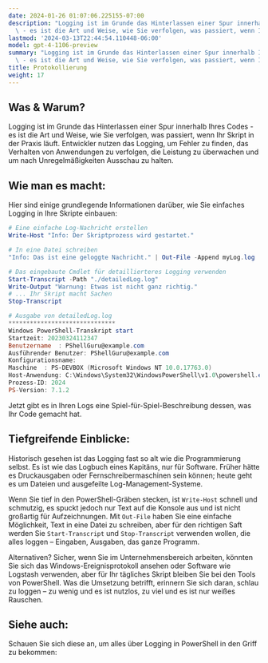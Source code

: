 ```yaml
---
date: 2024-01-26 01:07:06.225155-07:00
description: "Logging ist im Grunde das Hinterlassen einer Spur innerhalb Ihres Codes\
  \ - es ist die Art und Weise, wie Sie verfolgen, was passiert, wenn Ihr Skript in\u2026"
lastmod: '2024-03-13T22:44:54.110448-06:00'
model: gpt-4-1106-preview
summary: "Logging ist im Grunde das Hinterlassen einer Spur innerhalb Ihres Codes\
  \ - es ist die Art und Weise, wie Sie verfolgen, was passiert, wenn Ihr Skript in\u2026"
title: Protokollierung
weight: 17
---
```


## Was & Warum?
Logging ist im Grunde das Hinterlassen einer Spur innerhalb Ihres Codes - es ist die Art und Weise, wie Sie verfolgen, was passiert, wenn Ihr Skript in der Praxis läuft. Entwickler nutzen das Logging, um Fehler zu finden, das Verhalten von Anwendungen zu verfolgen, die Leistung zu überwachen und um nach Unregelmäßigkeiten Ausschau zu halten.

## Wie man es macht:
Hier sind einige grundlegende Informationen darüber, wie Sie einfaches Logging in Ihre Skripte einbauen:

```PowerShell
# Eine einfache Log-Nachricht erstellen
Write-Host "Info: Der Skriptprozess wird gestartet."

# In eine Datei schreiben
"Info: Das ist eine geloggte Nachricht." | Out-File -Append myLog.log

# Das eingebaute Cmdlet für detaillierteres Logging verwenden
Start-Transcript -Path "./detailedLog.log"
Write-Output "Warnung: Etwas ist nicht ganz richtig."
# ... Ihr Skript macht Sachen
Stop-Transcript

# Ausgabe von detailedLog.log
******************************
Windows PowerShell-Transkript start
Startzeit: 20230324112347
Benutzername  : PShellGuru@example.com
Ausführender Benutzer: PShellGuru@example.com
Konfigurationsname: 
Maschine  : PS-DEVBOX (Microsoft Windows NT 10.0.17763.0)
Host-Anwendung: C:\Windows\System32\WindowsPowerShell\v1.0\powershell.exe
Prozess-ID: 2024
PS-Version: 7.1.2
```

Jetzt gibt es in Ihren Logs eine Spiel-für-Spiel-Beschreibung dessen, was Ihr Code gemacht hat.

## Tiefgreifende Einblicke:
Historisch gesehen ist das Logging fast so alt wie die Programmierung selbst. Es ist wie das Logbuch eines Kapitäns, nur für Software. Früher hätte es Druckausgaben oder Fernschreibermaschinen sein können; heute geht es um Dateien und ausgefeilte Log-Management-Systeme.

Wenn Sie tief in den PowerShell-Gräben stecken, ist `Write-Host` schnell und schmutzig, es spuckt jedoch nur Text auf die Konsole aus und ist nicht großartig für Aufzeichnungen. Mit `Out-File` haben Sie eine einfache Möglichkeit, Text in eine Datei zu schreiben, aber für den richtigen Saft werden Sie `Start-Transcript` und `Stop-Transcript` verwenden wollen, die alles loggen – Eingaben, Ausgaben, das ganze Programm.

Alternativen? Sicher, wenn Sie im Unternehmensbereich arbeiten, könnten Sie sich das Windows-Ereignisprotokoll ansehen oder Software wie Logstash verwenden, aber für Ihr tägliches Skript bleiben Sie bei den Tools von PowerShell. Was die Umsetzung betrifft, erinnern Sie sich daran, schlau zu loggen – zu wenig und es ist nutzlos, zu viel und es ist nur weißes Rauschen.

## Siehe auch:
Schauen Sie sich diese an, um alles über Logging in PowerShell in den Griff zu bekommen:
